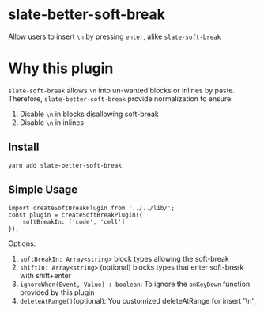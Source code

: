 # slate-better-soft-break

Allow users to insert `\n` by pressing `enter`, alike [`slate-soft-break`](https://github.com/ianstormtaylor/slate-plugins/tree/master/packages/slate-soft-break)

# Why this plugin

`slate-soft-break` allows `\n` into un-wanted blocks or inlines by paste.  Therefore, `slate-better-soft-break` provide normalization to ensure:

1.  Disable `\n` in blocks disallowing soft-break
2.  Disable `\n` in inlines

## Install

```
yarn add slate-better-soft-break
```

## Simple Usage

```
import createSoftBreakPlugin from '../../lib/';
const plugin = createSoftBreakPlugin({
    softBreakIn: ['code', 'cell']
});
```

Options:

1.  `softBreakIn: Array<string>` block types allowing the soft-break
2.  `shiftIn: Array<string>` (optional) blocks types that enter soft-break with shift+enter
3.  `ignoreWhen(Event, Value) : boolean`: To ignore the `onKeyDown` function provided by this plugin
4.  `deleteAtRange()`(optional): You customized deleteAtRange for insert '\n';
